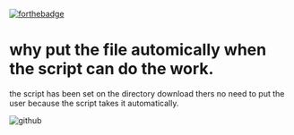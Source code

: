 [![forthebadge](https://forthebadge.com/images/badges/made-with-python.svg)](https://forthebadge.com)
<h1>why put the file automically when the script can do the work.</h1>

<p>the script has been set  on the directory download thers no need to put the user because the script takes it automatically.</p>

![github](https://user-images.githubusercontent.com/103877241/204641223-8a5da6e2-0107-4fe3-96c7-a60c3a5aee3c.png)

